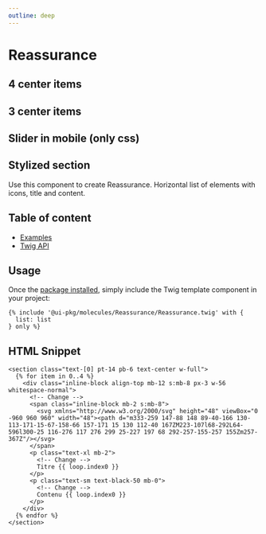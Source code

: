 ```yaml
---
outline: deep
---
```


# Reassurance <Badges :texts="badges" />

## 4 center items
<PreviewPlayground
  :html="() => import('./stories/app.twig')"
  />

## 3 center items
<PreviewPlayground
  :html="() => import('./stories/app-1.twig')"
  />

## Slider in mobile (only css)
<PreviewPlayground
  :html="() => import('./stories/app-2.twig')"
  />

## Stylized section
<PreviewPlayground
  :html="() => import('./stories/app-3.twig')"
  />

<script setup>
  import pkg from '@studiometa/ui/molecules/Reassurance/package.json';

  const badges = [`v${pkg.version}`, 'Twig'];
</script>

Use this component to create Reassurance. Horizontal list of elements with icons, title and content.

## Table of content

- [Examples](./examples.md)
- [Twig API](./twig-api.md)

## Usage

Once the [package installed](/guide/installation/), simply include the Twig template component in your project:

```twig
{% include '@ui-pkg/molecules/Reassurance/Reassurance.twig' with {
  list: list
} only %}
```

## HTML Snippet

```
<section class="text-[0] pt-14 pb-6 text-center w-full">
  {% for item in 0..4 %}
    <div class="inline-block align-top mb-12 s:mb-8 px-3 w-56 whitespace-normal">
      <!-- Change -->
      <span class="inline-block mb-2 s:mb-8">
        <svg xmlns="http://www.w3.org/2000/svg" height="48" viewBox="0 -960 960 960" width="48"><path d="m333-259 147-88 148 89-40-166 130-113-171-15-67-158-66 157-171 15 130 112-40 167ZM223-107l68-292L64-596l300-25 116-276 117 276 299 25-227 197 68 292-257-155-257 155Zm257-367Z"/></svg>
      </span>
      <p class="text-xl mb-2">
        <!-- Change -->
        Titre {{ loop.index0 }}
      </p>
      <p class="text-sm text-black-50 mb-0">
        <!-- Change -->
        Contenu {{ loop.index0 }}
      </p>
    </div>
  {% endfor %}
</section>
```
